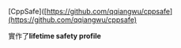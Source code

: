 [CppSafe]([https://github.com/qqiangwu/cppsafe](https://github.com/qqiangwu/cppsafe)

實作了**lifetime safety profile**
